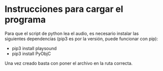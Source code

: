 # Instrucciones para cargar el programa
Para que el script de python lea el audio, es necesario instalar las siguientes dependencias (pip3 es por la versión, puede funcionar con pip):
- pip3 install playsound
- pip3 install PyObjC

Una vez creado basta con poner el archivo en la ruta correcta.
